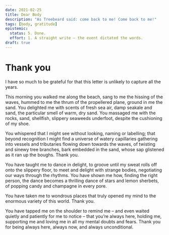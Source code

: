 ```yaml
---
date: 2021-02-25
title: Dear Body
description: "As Treebeard said: come back to me! Come back to me!"
tags: [body, gratitude]
epistemic:
  status: 5. Done.
  effort: 1. A straight write – the event dictated the words.
draft: true
---
```


# Thank you

I have so much to be grateful for that this letter is unlikely to capture all the years.

This morning you walked me along the beach, sang to me the hissing of the waves, hummed to me the thrum of the propellered plane, ground in me the sand. You delighted me with scents of fresh sea air, damp seakale and sand, the particular smell of warm, dry sand. You massaged me with the rocks, sand, shellfish, slippery seaweeds underfoot, despite the cushioning of my shoe.

You whispered that I might see without looking, naming or labelling; that beyond recognition I might find a universe of watery capillaries gathering into vessels and tributaries flowing down towards the waves, of twisting and sinewy tree branches, bark embedded in the sand, whose sap glistened as it ran up the boughs. Thank you.

You have taught me to dance in delight, to groove until my sweat rolls off onto the slippery floor, to meet and delight with strange bodies, negotiating our ways through the rhythms. You have shown me how, finding the right person, the dance becomes a thrilling dance of stars and lemon sherbets, of popping candy and champagne in every pore.

You have taken me to wondrous places that truly opened my mind to the enormous variety of this world. Thank you.

You have tapped me on the shoulder to remind me – and even waited quietly and patiently for me to notice – that you’re always here, holding me, supporting me and loving me in all my mental doubts and fears. Thank you for being always here, always now, and always unconditional.
